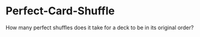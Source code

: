 # Perfect-Card-Shuffle
How many perfect shuffles does it take for a deck to be in its original order?


